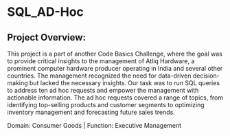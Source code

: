 # SQL_AD-Hoc

## Project Overview: 
This project is a part of another Code Basics Challenge, where the goal was to provide critical insights to the management of Atliq Hardware, a prominent computer hardware producer operating in India and several other countries. The management recognized the need for data-driven decision-making but lacked the necessary insights. Our task was to run SQL queries to address ten ad hoc requests and empower the management with actionable information. The ad hoc requests covered a range of topics, from identifying top-selling products and customer segments to optimizing inventory management and forecasting future sales trends.

Domain: Consumer Goods | Function: Executive Management
